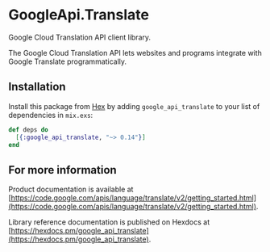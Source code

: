 # GoogleApi.Translate

Google Cloud Translation API client library.

The Google Cloud Translation API lets websites and programs integrate with
    Google Translate programmatically.

## Installation

Install this package from [Hex](https://hex.pm) by adding
`google_api_translate` to your list of dependencies in `mix.exs`:

```elixir
def deps do
  [{:google_api_translate, "~> 0.14"}]
end
```

## For more information

Product documentation is available at [https://code.google.com/apis/language/translate/v2/getting_started.html](https://code.google.com/apis/language/translate/v2/getting_started.html).

Library reference documentation is published on Hexdocs at
[https://hexdocs.pm/google_api_translate](https://hexdocs.pm/google_api_translate).
